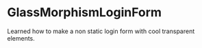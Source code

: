 # GlassMorphismLoginForm
Learned how to make a non static login form with cool transparent elements.

